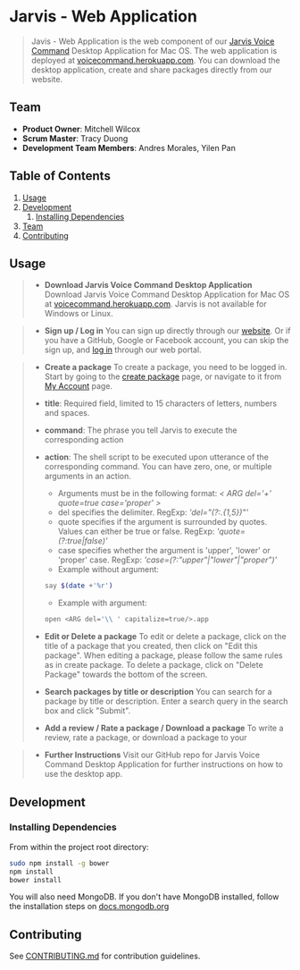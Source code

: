 # Jarvis - Web Application

> Javis - Web Application is the web component of our [Jarvis Voice Command](https://github.com/UncomfortableEggnog/UncomfortableEggnog-Desktop) Desktop Application for Mac OS.  The web application is deployed at [voicecommand.herokuapp.com](https://voicecommand.herokuapp.com).  You can download the desktop application, create and share packages directly from our website.

## Team

  - __Product Owner__: Mitchell Wilcox
  - __Scrum Master__: Tracy Duong
  - __Development Team Members__: Andres Morales, Yilen Pan

## Table of Contents

1. [Usage](#Usage)
1. [Development](#development)
    1. [Installing Dependencies](#installing-dependencies)
1. [Team](#team)
1. [Contributing](#contributing)

## Usage

> - __Download Jarvis Voice Command Desktop Application__
> Download Jarvis Voice Command Desktop Application for Mac OS at [voicecommand.herokuapp.com](http://voicecommand.herokuapp.com).  Jarvis is not available for Windows or Linux.


> - __Sign up / Log in__
> You can sign up directly through our [website](https://http://voicecommand.herokuapp.com/#/signup).  Or if you have a GitHub, Google or Facebook account, you can skip the sign up, and [log in](http://http://voicecommand.herokuapp.com/#/login) through our web portal.


> - __Create a package__
> To create a package, you need to be logged in.  Start by going to the [create package](http://http://voicecommand.herokuapp.com/#/package/create) page, or navigate to it from [My Account](http://http://voicecommand.herokuapp.com/#/user/tpduong) page.
>
>  - **title**: Required field, limited to 15 characters of letters, numbers and spaces.
>
>  - **command**: The phrase you tell Jarvis to execute the corresponding action
>
>  - **action**: The shell script to be executed upon utterance of the corresponding command.  You can have zero, one, or multiple arguments in an action.  
>    - Arguments must be in the following format: _< ARG del='+' quote=true case='proper' >_
>     - del specifies the delimiter. RegExp: _'del="(?:.{1,5})"'_
>     - quote specifies if the argument is surrounded by quotes.  Values can either be true or false. RegExp: _'quote=(?:true|false)'_
>     - case specifies whether the argument is 'upper', 'lower' or 'proper' case. RegExp: _'case=(?:"upper"|"lower"|"proper")'_
>     - Example without argument:
>     ```sh
>     say $(date +'%r')
>     ```
>     - Example with argument:
>      ```sh
>      open <ARG del='\\ ' capitalize=true/>.app
>      ```
>
> - __Edit or Delete a package__
> To edit or delete a package, click on the title of a package that you created, then click on "Edit this package".  When editing a package, please follow the same rules as in create package.  To delete a package, click on "Delete Package" towards the bottom of the screen.
>
>
> - __Search packages by title or description__
> You can search for a package by title or description.  Enter a search query in the search box and click "Submit".
>
>
> - __Add a review / Rate a package / Download a package__
> To write a review, rate a package, or download a package to your

> - __Further Instructions__
> Visit our GitHub repo for Jarvis Voice Command Desktop Application for further instructions on how to use the desktop app.


## Development

### Installing Dependencies

From within the project root directory:

```sh
sudo npm install -g bower
npm install
bower install

```
You will also need MongoDB.  If you don't have MongoDB installed, follow the installation steps on [docs.mongodb.org](https://docs.mongodb.org/manual/tutorial/install-mongodb-on-os-x/)

## Contributing

See [CONTRIBUTING.md](CONTRIBUTING.md) for contribution guidelines.
